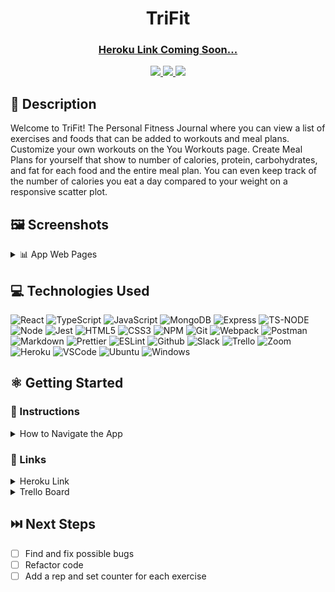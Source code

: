 # <h1 align="center">TriFit</h1>

#### <h3 align="center"><a href="">Heroku Link Coming Soon...</a></h3>

<div align="center">
 <a href="https://nickldimartino.github.io/portfolio/" target="_blank">
      <img src="https://img.shields.io/badge/My%20Portfolio-16a34a">
 </a>
 <a href="https://www.linkedin.com/in/nicholas-dimartino/" target="_blank">
      <img src="https://img.shields.io/badge/-linkedin.com/in/nicholasdimartino-blue?style=flat&logo=Linkedin&logoColor=white">
 </a> 
 <a href="mailto:nick.l.dimartino@gmail.com" target="_blank">
    <img src="https://img.shields.io/badge/-nick.l.dimartino@gmail.com-c14438?style=flat&logo=Gmail&logoColor=white">
 </a>
</div>

## 📝 Description

Welcome to TriFit! The Personal Fitness Journal where you can view a list of exercises and foods that can be added to workouts and meal plans. Customize your own workouts on the You Workouts page. Create Meal Plans for yourself that show to number of calories, protein, carbohydrates, and fat for each food and the entire meal plan. You can even keep track of the number of calories you eat a day compared to your weight on a responsive scatter plot.

## 🖼️ Screenshots

<details>
 <summary> 📊 App Web Pages</summary>
 
 | Description | Screenshot |
 |------------ | ------------|
 | <h3 align="center">Sign Up</h3> | <img src="" width="500">
 | <h3 align="center">Home Page</h3> | <img src="" width="500">
 | <h3 align="center">Exercises Page</h3> | <img src="" width="500">
 | <h3 align="center">Your Workouts Page</h3> | <img src="" width="500">
 | <h3 align="center">Foods Page</h3> | <img src="" width="500">
 | <h3 align="center">Your Meal Plans Page</h3> | <img src="" width="500">
 | <h3 align="center">Body Stats Page</h3> | <img src="" width="500">
 
</details>

## 💻 Technologies Used

![React](https://img.shields.io/badge/React-20232A?style=for-the-badge&logo=react&logoColor=61DAFB)
![TypeScript](https://img.shields.io/badge/TypeScript-007ACC?style=for-the-badge&logo=typescript&logoColor=white)
![JavaScript](https://img.shields.io/badge/JavaScript-323330?style=for-the-badge&logo=javascript&logoColor=F7DF1E)
![MongoDB](https://img.shields.io/badge/MongoDB-4EA94B?style=for-the-badge&logo=mongodb&logoColor=white)
![Express](https://img.shields.io/badge/Express%20js-000000?style=for-the-badge&logo=express&logoColor=white)
![TS-NODE](https://img.shields.io/badge/ts--node-3178C6?style=for-the-badge&logo=ts-node&logoColor=white)
![Node](https://img.shields.io/badge/Node%20js-339933?style=for-the-badge&logo=nodedotjs&logoColor=white)
![Jest](https://img.shields.io/badge/Jest-C21325?style=for-the-badge&logo=jest&logoColor=white)
![HTML5](https://img.shields.io/badge/HTML5-E34F26?style=for-the-badge&logo=html5&logoColor=white)
![CSS3](https://img.shields.io/badge/CSS3-1572B6?style=for-the-badge&logo=css3&logoColor=white)
![NPM](https://img.shields.io/badge/npm-CB3837?style=for-the-badge&logo=npm&logoColor=white)
![Git](https://img.shields.io/badge/GIT-E44C30?style=for-the-badge&logo=git&logoColor=white)
![Webpack](https://img.shields.io/badge/Webpack-8DD6F9?style=for-the-badge&logo=Webpack&logoColor=white)
![Postman](https://img.shields.io/badge/Postman-FF6C37?style=for-the-badge&logo=Postman&logoColor=white)
![Markdown](https://img.shields.io/badge/Markdown-000000?style=for-the-badge&logo=markdown&logoColor=white)
![Prettier](https://img.shields.io/badge/prettier-1A2C34?style=for-the-badge&logo=prettier&logoColor=F7BA3E)
![ESLint](https://img.shields.io/badge/eslint-3A33D1?style=for-the-badge&logo=eslint&logoColor=white)
![Github](https://img.shields.io/badge/GitHub-100000?style=for-the-badge&logo=github&logoColor=white)
![Slack](https://img.shields.io/badge/Slack-4A154B?style=for-the-badge&logo=slack&logoColor=white)
![Trello](https://img.shields.io/badge/Trello-0052CC?style=for-the-badge&logo=trello&logoColor=white)
![Zoom](https://img.shields.io/badge/Zoom-2D8CFF?style=for-the-badge&logo=zoom&logoColor=white)
![Heroku](https://img.shields.io/badge/Heroku-430098?style=for-the-badge&logo=heroku&logoColor=white)
![VSCode](https://img.shields.io/badge/VSCode-0078D4?style=for-the-badge&logo=visual%20studio%20code&logoColor=white)
![Ubuntu](https://img.shields.io/badge/Ubuntu-E95420?style=for-the-badge&logo=ubuntu&logoColor=white)
![Windows](https://img.shields.io/badge/Windows-0078D6?style=for-the-badge&logo=windows&logoColor=white)

## ⚛️ Getting Started

### 📲 Instructions

<details>
<summary>How to Navigate the App</summary>

1. Sign up for an account or Log in using a previous account.

2. There are five pages to visit: Exercises, Your Workouts, Foods, Your Meal Plans, and Your Body.

3. The Exercises Page displays a list of exercises that can be added to Workouts.

4. The Your Workouts Page displays a user's created Workouts and provides the option to add, edit, or delete a Workout with details of each one.

5. The Foods Page displays a list of foods that can be added to Meal Plans.

6. The Your Meal Plans Page displays a user's created Meal Plans and provides the option to add, edit, or delete a Meal Plan with details of each one.

7. The Your Body Page displays a user's history off added Weight vs Calories data points on a scatter plot.
</details>

### 🔗 Links

<details>
<summary>Heroku Link</summary>

<a href="">Coming soon...</a>

</details>

<details>
<summary>Trello Board</summary>

<a href="https://trello.com/b/8ONPeZBF/trifit">https://trello.com/b/8ONPeZBF/trifit</a>

</details>

## ⏭️ Next Steps

- [ ] Find and fix possible bugs
- [ ] Refactor code
- [ ] Add a rep and set counter for each exercise
